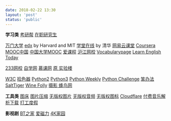 ```yaml
---
date: 2018-02-22 13:30
layout: 'post'
status: 'public'
---
```


**学习类**
[考研帮](https://www.kaoyan.com/)
[在职研究生](https://www.eduego.com/)

[万门大学](https://www.wanmen.org/#/)
[edx](https://www.edx.org/) by Harvard and MIT
[学堂在线](https://www.xuetangx.com/) by 清华
[网易云课堂](https://study.163.com/)
[Coursera](https://www.coursera.org/)
[MOOC中国](https://www.mooc.cn/)
[中国大学MOOC](https://www.icourse163.org/)
[爱课程](http://www.icourses.cn/home/)
[沪江网校](https://class.hujiang.com/)
[Vocabularypage](http://www.vocabularypage.com)
[Learn English Today](https://www.learn-english-today.com/index.html)

[233网校](https://www.233.com/)
[自学网](https://www.51zxw.net/)
[慕课网](https://www.imooc.com/)
[原 实验楼](https://www.lanqiao.cn/courses/)

[W3C](https://www.w3school.com.cn/index.html)
[拾色器](https://www.w3cschool.cn/tools/index?name=cpicker)
[Python2](https://www.runoob.com/python/python-tutorial.html)
[Python3](https://www.runoob.com/python3/python3-tutorial.html)
[Python Weekly](https://www.pythonweekly.com/)
[Python Challenge](http://www.pythonchallenge.com/)
[笨办法](https://learnpythonthehardway.org/book/)
[SaltTiger](https://salttiger.com)
[Wine Folly](https://winefolly.com/)
[摄影 蜂鸟网](http://www.fengniao.com/)

**工具类**
[图床](https://sm.ms/)
[图片压缩](https://tinify.cn/)
[无版权图片](https://pixabay.com/)
[无版权音频](https://www.bensound.com/)
[无版权图标](https://www.flaticon.com/)
[Cloudflare](https://dash.cloudflare.com)
[付费音乐解析下载](http://music.zhuolin.wang/)
[打工度假](http://www.whver.net/)

**影视剧**
[BT之家](https://www.btbtt.life)
[爱磁力](http://www.aicili.pw/)
[4K家园](https://www.4kjia.com)


